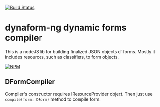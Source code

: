 [![Build Status](https://travis-ci.org/teraxas/dform-compiler.svg?branch=master)](https://travis-ci.org/teraxas/dform-compiler)

# dynaform-ng dynamic forms compiler

This is a nodeJS lib for building finalized JSON objects of forms.
Mostly it includes resources, such as classifiers, to form objects.

[![NPM](https://nodei.co/npm/dynaform-compiler.png)](https://www.npmjs.com/package/dynaform-compiler)

## DFormCompiler

Compiler's constructor requires IResourceProvider object.
Then just use `compile(form: DForm)` method to compile form.

